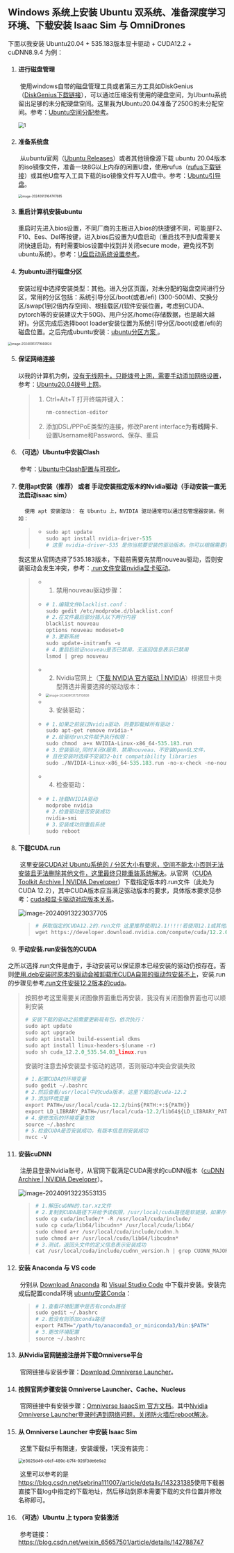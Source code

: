 ## Windows 系统上安装 Ubuntu 双系统、准备深度学习环境、下载安装 Isaac Sim 与 OmniDrones

下面以我安装 Ubuntu20.04 + 535.183版本显卡驱动 + CUDA12.2 + cuDNN8.9.4 为例：

1. #### **进行磁盘管理**

   ​		使用windows自带的磁盘管理工具或者第三方工具如DiskGenius（[DiskGenius下载链接][1]），可以通过压缩没有使用的硬盘空间，为Ubuntu系统留出足够的未分配硬盘空间。这里我为Ubuntu20.04准备了250G的未分配空间。参考：[Ubuntu空间分配参考][2]。

   <img src="pics/1.png" alt="1" style="zoom:80%;" />

2. #### **准备系统盘**

   ​		从ubuntu官网（[Ubuntu Releases][3]）或者其他镜像源下载 ubuntu 20.04版本的iso镜像文件，准备一块8G以上内存的闲置U盘，使用rufus（[rufus下载链接][4]）或其他U盘写入工具下载的iso镜像文件写入U盘中。参考：[Ubuntu引导盘][5]。

   <img src="pics/2.png" alt="image-20240913164747885" style="zoom:50%;" />

3. #### **重启计算机安装ubuntu**

   ​		重启时先进入bios设置，不同厂商的主板进入bios的快捷键不同，可能是F2、F10、Ees、Del等按键，进入bios后设置为U盘启动（重启找不到U盘需要关闭快速启动，有时需要bios设置中找到并关闭secure mode，避免找不到ubuntu系统）。参考：[U盘启动系统设置参考][6]。

4. #### **为ubuntu进行磁盘分区**

   ​		安装过程中选择安装类型：其他。进入分区页面，对未分配的磁盘空间进行分区，常用的分区包括：系统引导分区/boot(或者/efi) (300-500M)、交换分区/swap(1到2倍内存空间)、根挂载区/(软件安装位置，考虑到CUDA、pytorch等的安装建议大于50G)、用户分区/home(存储数据，也是越大越好)。分区完成后选择boot loader安装位置为系统引导分区/boot(或者/efi)的磁盘位置。之后完成ubuntu安装：[ubuntu分区方案 ][7]。

<img src="pics/3.png" alt="image-20240913171644824" style="zoom: 50%;" />

5. #### **保证网络连接**

   ​		以我的计算机为例，<u>没有无线网卡，只能拨号上网，需要手动添加网络设置</u>，参考：[Ubuntu20.04拨号上网][8]。

   > 1. Ctrl+Alt+T 打开终端并键入：
   >
   >    ```python
   >    nm-connection-editor
   >    ```
   >
   > 2. 添加DSL/PPPoE类型的连接，修改Parent interface为**有线网卡**、设置Username和Password、保存、重启

6. #### （可选）**Ubuntu中安装Clash**

   ​		参考：[Ubuntu中Clash配置与可视化][9]。

7. #### **使用apt安装（推荐） 或者 手动安装指定版本的Nvidia驱动（手动安装一直无法启动isaac sim）**

         使用 apt 安装驱动： 在 Ubuntu 上，NVIDIA 驱动通常可以通过包管理器安装。例如：
   
   > - ```python
   >   sudo apt update
   >   sudo apt install nvidia-driver-535
   >   # 这里 nvidia-driver-535 是你当前要安装的驱动版本。你可以根据需要安装不同版本的驱动（例如 nvidia-driver-530）。
   >   ```

   ​		我这里从官网选择了535.183版本，下载前需要先禁用nouveau驱动，否则安装驱动会发生冲突，参考：[.run文件安装nvidia显卡驱动][10]。

   > - 1. 禁用nouveau驱动步骤：
   >
   > - ```python
   >   # 1.编辑文件blacklist.conf：
   >   sudo gedit /etc/modprobe.d/blacklist.conf	
   >   # 2.在文件最后部分插入以下两行内容
   >   blacklist nouveau
   >   options nouveau modeset=0
   >   # 3.更新系统
   >   sudo update-initramfs -u
   >   # 4.重启后验证nouveau是否已禁用，无返回信息表示已禁用
   >   lsmod | grep nouveau
   >   ```
   >
   > - 2. Nvidia官网上（[下载 NVIDIA 官方驱动 | NVIDIA][11]）根据显卡类型筛选并需要选择的驱动版本：
   >
   > - <img src="pics/4.png" alt="image-20240913175710808" style="zoom:50%;" />
   >
   > - 3. 安装驱动：
   >
   > - ```python
   >   # 1.如果之前装过Nvidia驱动，则要卸载掉所有驱动：
   >   sudo apt-get remove nvidia-*  
   >   # 2.给驱动run文件赋予执行权限：
   >   sudo chmod  a+x NVIDIA-Linux-x86_64-535.183.run
   >   # 3.安装驱动,同时关闭X服务、禁用nouveau、不安装OpenGL文件，
   >   # 且在安装时选择不安装32-bit compatibility libraries
   >   sudo ./NVIDIA-Linux-x86_64-535.183.run -no-x-check -no-nouveau-check -no-opengl-files 
   >   ```
   >
   > - 4. 检查驱动：
   >
   > - ```python
   >   # 1.挂载NVIDIA驱动
   >   modprobe nvidia
   >   # 2.检查驱动是否安装成功
   >   nvidia-smi
   >   # 3.安装成功则重启系统
   >   sudo reboot
   >   ```

9. #### **下载CUDA.run**

   ​		这里<u>安装CUDA对 Ubuntu系统的 / 分区大小有要求，空间不能太小否则无法安装且无法删除其他文件，这里最终只能重装系统解决</u>。从官网（[CUDA Toolkit Archive | NVIDIA Developer][12]）下载指定版本的.run文件（此处为CUDA 12.2），其中CUDA版本应当满足驱动版本的要求，具体版本要求见参考：[cuda和显卡驱动对应版本关系][13]。

   ![image-20240913223037705](pics/5.png)

   >```python
   ># 获取指定的CUDA12.2的.run文件 这里推荐使用12.1!!!!!若使用12.1或其他版本需要从官网找到run的下载步骤
   >wget https://developer.download.nvidia.com/compute/cuda/12.2.0/local_installers/cuda_12.2.0_535.54.03_linux.run 
   >```

10. #### **手动安装.run安装包的CUDA**

   ​		之所以选择.run文件是由于，手动安装可以保证原本已经安装的驱动仍按存在。否则<u>使用.deb安装时原本的驱动会被卸载而CUDA自带的驱动包安装不上</u>，安装.run的步骤见参考[.run文件安装12.2版本的cuda][14]。

   >按照参考这里需要关闭图像界面重启再安装，我没有关闭图像界面也可以顺利安装
   >
   >```python
   ># 安装下载的驱动之前需要更新现有包，依次执行：
   >sudo apt update
   >sudo apt upgrade
   >sudo apt install build-essential dkms
   >sudo apt install linux-headers-$(uname -r)
   >sudo sh cuda_12.2.0_535.54.03_linux.run
   >```
   >
   >安装时注意去掉安装显卡驱动的选项，否则驱动冲突会安装失败
   >
   >```python
   ># 1.配置CUDA的环境变量
   >sudo gedit ~/.bashrc
   ># 2.然后查看/usr/local中的cuda版本，这里下载的是cuda-12.2
   ># 3.添加环境变量
   >export PATH=/usr/local/cuda-12.2/bin${PATH:+:${PATH}}
   >export LD_LIBRARY_PATH=/usr/local/cuda-12.2/lib64${LD_LIBRARY_PATH:+:${LD_LIBRARY_PATH}}
   ># 4.使修改后的环境变量生效
   >source ~/.bashrc
   ># 5.检查CUDA是否安装成功，有版本信息则安装成功
   >nvcc -V
   >```

11. #### **安装cuDNN**

    ​		注册且登录Nvidia账号，从官网下载满足CUDA需求的cuDNN版本（[cuDNN Archive | NVIDIA Developer][15]）。

    ![image-20240913223553135](pics/6.png)

    >```python
    ># 1.解压cuDNN的.tar.xz文件
    ># 2.复制到CUDA路径下并给予读权限，/usr/local/cuda路径是软链接，如果存在多个cuda版本 可以指定为具体版本路径如/usr/local/cuda-12.1
    >sudo cp cuda/include/* -R /usr/local/cuda/include/ 
    >sudo cp cuda/lib64/libcudnn* /usr/local/cuda/lib64/ 
    >sudo chmod a+r /usr/local/cuda/include/cudnn.h 
    >sudo chmod a+r /usr/local/cuda/lib64/libcudnn*
    ># 3.测试，返回头文件的定义信息表示安装成功
    >cat /usr/local/cuda/include/cudnn_version.h | grep CUDNN_MAJOR -A 2
    >```

12. #### **安装 Anaconda 与 VS code**

    ​		分别从 [Download Anaconda][16] 和 [Visual Studio Code][17] 中下载并安装。安装完成后配置conda环境 [ubuntu安装Conda][18]：

    > ```python
    > # 1.查看环境配置中是否有conda路径
    > sudo gedit ~/.bashrc
    > # 2.若没有则添加conda路径
    > export PATH="/path/to/anaconda3_or_miniconda3/bin:$PATH"
    > # 3.更改环境配置
    > source ~/.bashrc
    > ```

13. #### **从Nvidia官网链接注册并下载Omniverse平台**

    ​		官网链接与安装步骤：[Download Omniverse Launcher][19]。

14. #### **按照官网步骤安装 Omniverse Launcher、Cache、Nucleus**

    ​		官网链接中有安装步骤：[Omniverse IsaacSim 官方文档][20]。其中<u>Nvidia Omniverse Launcher登录时遇到网络问题，关闭防火墙后reboot解决</u>。

15. #### **从 Omniverse Launcher 中安装 Isaac Sim** 

    ​		这里下载似乎有限速，安装缓慢，1天没有装完：

    <img src="pics/7.png" alt="e3625d49-c6cf-489c-b7f4-926f3de6e9a2" style="zoom:67%;" />

    ​		这里可以参考的是 https://blog.csdn.net/sebrina111007/article/details/143231385
    ​		使用下载器直接下载log中指定的下载地址，然后移动到原本需要下载的文件位置并修改名称即可。

17. #### （可选）Ubuntu 上 typora 安装激活
    ​		参考链接：https://blog.csdn.net/weixin_65657501/article/details/142788747


[1]:https://www.diskgenius.com/	"DiskGenius下载链接"
[2]:https://blog.csdn.net/jy15246781299/article/details/133667186	"Ubuntu空间分配参考"
[3]:https://releases.ubuntu.com/	"Ubuntu Releases"
[4]:https://rufus.ie/downloads/	"rufus下载链接"
[5]:https://blog.csdn.net/jy15246781299/article/details/133667186	"Ubuntu引导盘"
[6]:https://blog.csdn.net/qq_42313591/article/details/136007211	"U盘启动系统设置参考"
[7]:https://blog.csdn.net/qq_35724582/article/details/125729026	"ubuntu分区方案"
[8]:https://www.cnblogs.com/FaithALL/p/13268058.html	"Ubuntu20.04拨号上网"
[9]:https://zhuanlan.zhihu.com/p/2852384493	"Ubuntu中Clash配置与可视化"
[10]:https://zhuanlan.zhihu.com/p/688305108	".run文件安装nvidia显卡驱动"
[11]:https://www.nvidia.cn/drivers/lookup/	"下载 NVIDIA 官方驱动 | NVIDIA"
[12]:https://developer.nvidia.com/cuda-toolkit-archive	"CUDA Toolkit Archive | NVIDIA Developer"
[13]:https://blog.csdn.net/FL1623863129/article/details/137070923	"cuda和显卡驱动对应版本关系"
[14]:https://blog.csdn.net/qq_42864343/article/details/131728784	".run文件安装12.2版本的cuda"
[15]:https://developer.nvidia.com/rdp/cudnn-archive	"cuDNN Archive | NVIDIA Developer"
[16]:https://www.anaconda.com/download/success	"Download Anaconda"
[17]:https://code.visualstudio.com/Download	"Visual Studio Code"
[18]:https://blog.csdn.net/marsjin/article/details/139806830	"ubuntu安装Conda"
[19]:https://www.nvidia.com/en-us/omniverse/download/	"Download Omniverse Launcher"
[20]:https://docs.omniverse.nvidia.com/isaacsim/latest/installation/install_workstation.html	"Omniverse IsaacSim 官方文档"
[21]:https://blog.csdn.net/sebrina111007/article/details/143231385	"包含Isaac Sim下载太慢解决方法"
